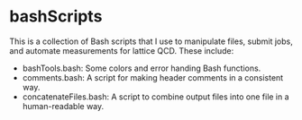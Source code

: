 # bashScripts
This is a collection of Bash scripts that I use to manipulate files, submit jobs, and automate measurements for lattice QCD. These include:

- bashTools.bash: Some colors and error handing Bash functions.
- comments.bash: A script for making header comments in a consistent way.
- concatenateFiles.bash: A script to combine output files into one file in a human-readable way. 
